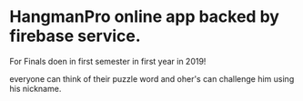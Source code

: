 # HangmanPro online app backed by firebase service.
For Finals doen in first semester in first year in 2019!

everyone can think of their puzzle word and oher's can challenge him using his nickname.
